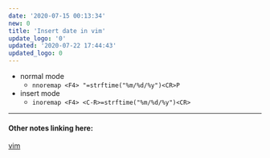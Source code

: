 ```yaml
---
date: '2020-07-15 00:13:34'
new: 0
title: 'Insert date in vim'
update_logo: '0'
updated: '2020-07-22 17:44:43'
updated_logo: 0
---
```

* normal mode
  * `nnoremap <F4> "=strftime("%m/%d/%y")<CR>P`
* insert mode
  * `inoremap <F4> <C-R>=strftime("%m/%d/%y")<CR>`

---
#### Other notes linking here:

[vim](/vim)
